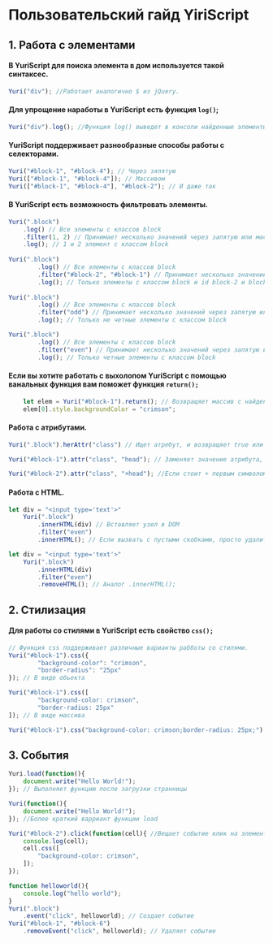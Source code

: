 # Пользовательский гайд YiriScript
## 1. Работа с элементами


#### В YuriScript для поиска элемента в дом используется такой синтаксес.
```javascript 
Yuri("div"); //Работает аналогично $ из jQuery.
``` 
#### Для упрощение наработы в YuriScript есть функция `log()`;
```javascript 
Yuri("div").log(); //Функция log() выведет в консоли найденные элементы.
``` 
#### YuriScript поддерживает разнообразные способы работы с селекторами.
```javascript 
Yuri("#block-1", "#block-4"); // Через зяпятую
Yuri(["#block-1", "#block-4"]); // Массивом
Yuri(["#block-1", "#block-4"], "#block-2"); // И даже так
```
#### В YuriScript есть возможность фильтровать элементы.
```javascript 
Yuri(".block")
    .log() // Все элементы с классов block
    .filter(1, 2) // Принимает несколько значений через запятую или массивом
    .log(); // 1 и 2 элемент с классом block
    
Yuri(".block")
        .log() // Все элементы с классов block
        .filter("#block-2", "#block-1") // Принимает несколько значений через запятую или массивом
        .log(); // Только элементы с классом block и id block-2 и block-1
        
Yuri(".block")
        .log() // Все элементы с классов block
        .filter("odd") // Принимает несколько значений через запятую или массивом
        .log(); // Только не четные элементы c классом block

Yuri(".block")
        .log() // Все элементы с классов block
        .filter("even") // Принимает несколько значений через запятую или массивом
        .log(); // Только четные элементы c классом block
``` 
#### Если вы хотите работать с выхолопом YuriScript с помощью ванальных функция вам поможет функция `return();`
```javascript
    let elem = Yuri("#block-1").return(); // Возвращяет массив с найденными элементами, даже есди в найден всего один элемент
    elem[0].style.backgroundColor = "crimson";
```
#### Работа с атрибутами.
```javascript
Yuri(".block").herAttr("class") // Ищет атребут, и возвращяет true или false в зависимости  от результата.

Yuri("#block-1").attr("class", "head"); // Заменяет значение атрибута, первый аргумент название атребута, второй его значение

Yuri("#block-2").attr("class", "+head"); //Если стоит + первым символом, то он сохранит предыдущее значение атрибута, и добавит новый
```
#### Работа с HTML.
```javascript
let div = "<input type='text'>"
    Yuri(".block")
        .innerHTML(div) // Вставляет узел в DOM
        .filter("even")
        .innerHTML(); // Если вызвать с пустыми скобками, просто удалит узел DOM

let div = "<input type='text'>"
    Yuri(".block")
        .innerHTML(div) 
        .filter("even")
        .removeHTML(); // Аналог .innerHTML();
```

## 2. Стилизация

#### Для работы со стилями в YuriScript есть свойство `css();`
```javascript
// Функция css поддерживает различные варианты рабботы со стилями.
Yuri("#block-1").css({
        "background-color": "crimson",
        "border-radius": "25px"
}); // В виде обьекта

Yuri("#block-1").css([
        "background-color: crimson",
        "border-radius: 25px"
]); // В виде массива

Yuri("#block-1").css("background-color: crimson;border-radius: 25px;"); // И в строку
```

## 3. События
```javascript
Yuri.load(function(){
    document.write("Hello World!");
}); // Выполняет функцию после загрузки странницы

Yuri(function(){
    document.write("Hello World!");
}); //Более краткий варриант функции load

Yuri("#block-2").click(function(cell){ //Вещает событие клик на элемент. В качестве 1 аргумента в фунцию подается выхлоп фукнции, с которым в дальнейшем можно взаимодействовать с помощью функцию YuriScript.
    console.log(cell);
    cell.css([
        "background-color: crimson",
    ]);
});

function helloworld(){
    console.log("hello world");
}
Yuri(".block")
    .event("click", helloworld); // Создает событие 
Yuri("#block-1", "#block-6")
    .removeEvent("click", helloworld); // Удаляет событие
```
